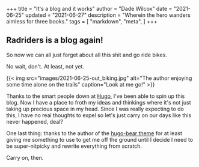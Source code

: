 +++
title = "It's a blog and it works"
author = "Dade Wilcox"
date = "2021-06-25"
updated = "2021-06-27"
description = "Wherein the hero wanders aimless for three books."
tags = [
    "markdown",
    "meta",
]
+++

## Radriders is a blog again!

So now we can all just forget about all this shit and go ride bikes.

No wait, don't. At least, not yet.

{{< img src="images/2021-06-25-out_biking.jpg" alt="The author enjoying some time alone on the trails" caption="Look at me go!" >}}

Thanks to the smart people down at [Hugo](https://gohugo.io), I've been able to spin up this blog. Now I have a place to froth my ideas and thinkings where it's not just taking up precious space in my head. Since I was really expecting to do this, I have no real thoughts to expel so let's just carry on our days like this never happened, deal?

One last thing: thanks to the author of the [hugo-bear theme](https://github.com/janraasch/hugo-bearblog/) for at least giving me something to use to get me off the ground until I decide I need to be super-nitpicky and rewrite everything from scratch.

Carry on, then.
